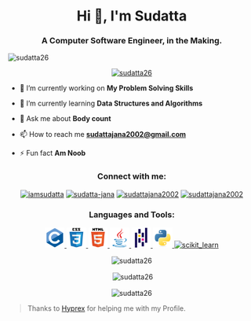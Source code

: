 <h1 align="center">Hi 👋, I'm Sudatta</h1>
<h3 align="center">A Computer Software Engineer, in the Making.</h3>

<p align="left"> <img src="https://komarev.com/ghpvc/?username=sudatta26&label=Profile%20views&color=0e75b6&style=flat" alt="sudatta26" /> </p>

<p align="center"> <a href="https://github.com/ryo-ma/github-profile-trophy"><img src="https://github-profile-trophy.vercel.app/?username=sudatta26" alt="sudatta26" /></a> </p>

- 🔭 I’m currently working on **My Problem Solving Skills**

- 🌱 I’m currently learning **Data Structures and Algorithms**

- 💬 Ask me about **Body count**

- 📫 How to reach me **sudattajana2002@gmail.com**

- ⚡ Fun fact **Am Noob**

<h3 align="center">Connect with me:</h3>
<p align="center">
<a href="https://twitter.com/iamsudatta" target="blank"><img align="center" src="https://raw.githubusercontent.com/rahuldkjain/github-profile-readme-generator/master/src/images/icons/Social/twitter.svg" alt="iamsudatta" height="30" width="40" /></a>
<a href="https://linkedin.com/in/sudatta-jana" target="blank"><img align="center" src="https://raw.githubusercontent.com/rahuldkjain/github-profile-readme-generator/master/src/images/icons/Social/linked-in-alt.svg" alt="sudatta-jana" height="30" width="40" /></a>
<a href="https://www.hackerrank.com/sudattajana2002" target="blank"><img align="center" src="https://raw.githubusercontent.com/rahuldkjain/github-profile-readme-generator/master/src/images/icons/Social/hackerrank.svg" alt="sudattajana2002" height="30" width="40" /></a>
<a href="https://www.leetcode.com/sudattajana2002" target="blank"><img align="center" src="https://raw.githubusercontent.com/rahuldkjain/github-profile-readme-generator/master/src/images/icons/Social/leet-code.svg" alt="sudattajana2002" height="30" width="40" /></a>
</p>

<h3 align="center">Languages and Tools:</h3>
<p align="center"> <a href="https://www.cprogramming.com/" target="_blank" rel="noreferrer"> <img src="https://raw.githubusercontent.com/devicons/devicon/master/icons/c/c-original.svg" alt="c" width="40" height="40"/> </a> <a href="https://www.w3schools.com/css/" target="_blank" rel="noreferrer"> <img src="https://raw.githubusercontent.com/devicons/devicon/master/icons/css3/css3-original-wordmark.svg" alt="css3" width="40" height="40"/> </a> <a href="https://www.w3.org/html/" target="_blank" rel="noreferrer"> <img src="https://raw.githubusercontent.com/devicons/devicon/master/icons/html5/html5-original-wordmark.svg" alt="html5" width="40" height="40"/> </a> <a href="https://www.java.com" target="_blank" rel="noreferrer"> <img src="https://raw.githubusercontent.com/devicons/devicon/master/icons/java/java-original.svg" alt="java" width="40" height="40"/> </a> <a href="https://pandas.pydata.org/" target="_blank" rel="noreferrer"> <img src="https://raw.githubusercontent.com/devicons/devicon/2ae2a900d2f041da66e950e4d48052658d850630/icons/pandas/pandas-original.svg" alt="pandas" width="40" height="40"/> </a> <a href="https://www.python.org" target="_blank" rel="noreferrer"> <img src="https://raw.githubusercontent.com/devicons/devicon/master/icons/python/python-original.svg" alt="python" width="40" height="40"/> </a> <a href="https://scikit-learn.org/" target="_blank" rel="noreferrer"> <img src="https://upload.wikimedia.org/wikipedia/commons/0/05/Scikit_learn_logo_small.svg" alt="scikit_learn" width="40" height="40"/> </a> </p>

<div align=center>
<p><img align="center" src="https://github-readme-streak-stats.herokuapp.com/?user=sudatta26&" alt="sudatta26" /></p>

<p>&nbsp;<img align="center" src="https://github-readme-stats.vercel.app/api?username=sudatta26&show_icons=true&locale=en" alt="sudatta26" /></p>

<p><img align="center" src="https://github-readme-stats.vercel.app/api/top-langs?username=sudatta26&show_icons=true&locale=en&layout=compact" alt="sudatta26" /></p>
</div>

>Thanks to <a href="https://github.com/hyprex-deva">Hyprex</a> for helping me with my Profile.

